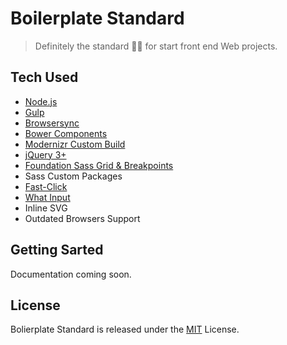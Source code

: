 # Boilerplate Standard
> Definitely the standard 👌🏽 for start front end Web projects.

## Tech Used

-   [Node.js](https://nodejs.org/)
-   [Gulp](http://gulpjs.com)
-   [Browsersync](https://www.browsersync.io)
-   [Bower Components](https://bower.io)
-   [Modernizr Custom Build](https://modernizr.com)
-   [jQuery 3+](http://jquery.com)
-   [Foundation Sass Grid & Breakpoints](http://foundation.zurb.com/sites/docs/grid.html)
-   Sass Custom Packages
-   [Fast-Click](https://github.com/ftlabs/fastclick)
-   [What Input](https://github.com/ten1seven/what-input)
-   Inline SVG
-   Outdated Browsers Support

## Getting Sarted

Documentation coming soon.

## License

Bolierplate Standard is released under the [MIT](https://opensource.org/licenses/MIT) License.
